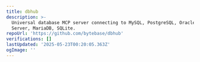 ```yaml
---
title: dbhub
description: >-
  Universal database MCP server connecting to MySQL, PostgreSQL, Oracle, SQL
  Server, MariaDB, SQLite.
repoUrl: 'https://github.com/bytebase/dbhub'
verifications: []
lastUpdated: '2025-05-23T00:20:05.363Z'
ogImage: ''
---
```


